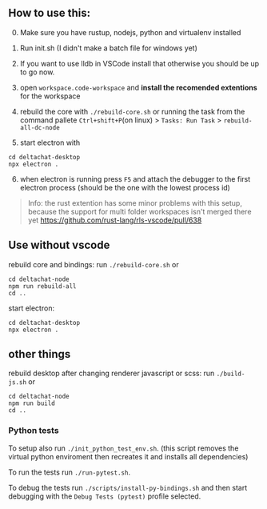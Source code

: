 ## How to use this:

0. Make sure you have rustup, nodejs, python and virtualenv installed

1. Run init.sh (I didn't make a batch file for windows yet)
2. If you want to use lldb in VSCode install that otherwise you should be up to go now.
3. open `workspace.code-workspace` and **install the recomended extentions** for the workspace

4. rebuild the core with `./rebuild-core.sh` or running the task from the command pallete `Ctrl+shift+P`(on linux) > `Tasks: Run Task` > `rebuild-all-dc-node`
5. start electron with 
```
cd deltachat-desktop
npx electron .
```
6. when electron is running press `F5` and attach the debugger to the first electron process (should be the one with the lowest process id)


> Info: the rust extention has some minor problems with this setup, because the support for multi folder workspaces isn't merged there yet https://github.com/rust-lang/rls-vscode/pull/638


## Use without vscode

rebuild core and bindings:
run `./rebuild-core.sh` or
```
cd deltachat-node
npm run rebuild-all
cd ..
```

start electron:
```
cd deltachat-desktop
npx electron .
```


## other things
rebuild desktop after changing renderer javascript or scss:
run `./build-js.sh` or
```
cd deltachat-node
npm run build
cd ..
```

### Python tests

To setup also run `./init_python_test_env.sh`. 
(this script removes the virtual python enviroment then recreates it and installs all dependencies)

To run the tests run `./run-pytest.sh`.


To debug the tests run `./scripts/install-py-bindings.sh` and then start debugging with the `Debug Tests (pytest)` profile selected.
